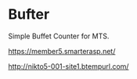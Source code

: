 # Bufter

Simple Buffet Counter for MTS.

https://member5.smarterasp.net/

http://nikto5-001-site1.btempurl.com/